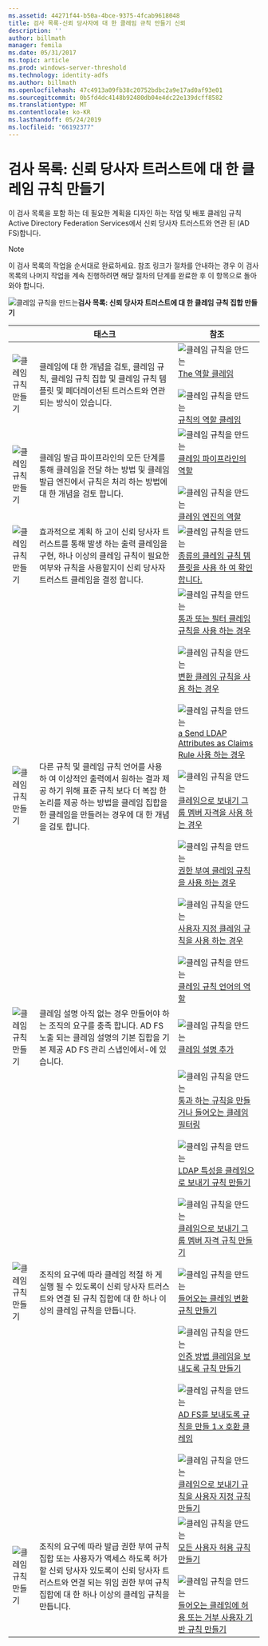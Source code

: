 ```yaml
---
ms.assetid: 44271f44-b50a-4bce-9375-4fcab9618048
title: 검사 목록-신뢰 당사자에 대 한 클레임 규칙 만들기 신뢰
description: ''
author: billmath
manager: femila
ms.date: 05/31/2017
ms.topic: article
ms.prod: windows-server-threshold
ms.technology: identity-adfs
ms.author: billmath
ms.openlocfilehash: 47c4913a09fb38c20752bdbc2a9e17ad0af93e01
ms.sourcegitcommit: 0b5fd4dc4148b92480db04e4dc22e139dcff8582
ms.translationtype: MT
ms.contentlocale: ko-KR
ms.lasthandoff: 05/24/2019
ms.locfileid: "66192377"
---
```

# <a name="checklist-creating-claim-rules-for-a-relying-party-trust"></a>검사 목록: 신뢰 당사자 트러스트에 대 한 클레임 규칙 만들기


이 검사 목록을 포함 하는 데 필요한 계획을 디자인 하는 작업 및 배포 클레임 규칙 Active Directory Federation Services에서 신뢰 당사자 트러스트와 연관 된 \(AD FS\)합니다.  
  
> [!NOTE]  
> 이 검사 목록의 작업을 순서대로 완료하세요. 참조 링크가 절차를 안내하는 경우 이 검사 목록의 나머지 작업을 계속 진행하려면 해당 절차의 단계를 완료한 후 이 항목으로 돌아와야 합니다.  
  
![클레임 규칙을 만드는](media/2b05dce3-938f-4168-9b8f-1f4398cbdb9b.gif)**검사 목록: 신뢰 당사자 트러스트에 대 한 클레임 규칙 집합 만들기**  
  
||태스크|참조|  
|-|--------|-------------|  
|![클레임 규칙 만들기](media/icon_checkboxo.gif)|클레임에 대 한 개념을 검토, 클레임 규칙, 클레임 규칙 집합 및 클레임 규칙 템플릿 및 페더레이션된 트러스트와 연관 되는 방식이 있습니다.|![클레임 규칙을 만드는](media/faa393df-4856-4431-9eda-4f4e5be72a90.gif)[The 역할 클레임](../../ad-fs/technical-reference/The-Role-of-Claims.md)<br /><br />![클레임 규칙을 만드는](media/faa393df-4856-4431-9eda-4f4e5be72a90.gif)[규칙의 역할 클레임](../../ad-fs/technical-reference/The-Role-of-Claim-Rules.md)|  
|![클레임 규칙 만들기](media/icon_checkboxo.gif)|클레임 발급 파이프라인의 모든 단계를 통해 클레임을 전달 하는 방법 및 클레임 발급 엔진에서 규칙은 처리 하는 방법에 대 한 개념을 검토 합니다.|![클레임 규칙을 만드는](media/faa393df-4856-4431-9eda-4f4e5be72a90.gif)[클레임 파이프라인의 역할](../../ad-fs/technical-reference/The-Role-of-the-Claims-Pipeline.md)<br /><br />![클레임 규칙을 만드는](media/faa393df-4856-4431-9eda-4f4e5be72a90.gif)[클레임 엔진의 역할](../../ad-fs/technical-reference/The-Role-of-the-Claims-Engine.md)|  
|![클레임 규칙 만들기](media/icon_checkboxo.gif)|효과적으로 계획 하 고이 신뢰 당사자 트러스트를 통해 발생 하는 출력 클레임을 구현, 하나 이상의 클레임 규칙이 필요한 여부와 규칙을 사용할지이 신뢰 당사자 트러스트 클레임을 결정 합니다.|![클레임 규칙을 만드는](media/faa393df-4856-4431-9eda-4f4e5be72a90.gif)[종류의 클레임 규칙 템플릿을 사용 하 여 확인 합니다.](../../ad-fs/technical-reference/Determine-the-Type-of-Claim-Rule-Template-to-Use.md)|  
|![클레임 규칙 만들기](media/icon_checkboxo.gif)|다른 규칙 및 클레임 규칙 언어를 사용 하 여 이상적인 출력에서 원하는 결과 제공 하기 위해 표준 규칙 보다 더 복잡 한 논리를 제공 하는 방법을 클레임 집합을 한 클레임을 만들려는 경우에 대 한 개념을 검토 합니다.|![클레임 규칙을 만드는](media/faa393df-4856-4431-9eda-4f4e5be72a90.gif)[통과 또는 필터 클레임 규칙을 사용 하는 경우](../../ad-fs/technical-reference/When-to-Use-a-Pass-Through-or-Filter-Claim-Rule.md)<br /><br />![클레임 규칙을 만드는](media/faa393df-4856-4431-9eda-4f4e5be72a90.gif)[변환 클레임 규칙을 사용 하는 경우](../../ad-fs/technical-reference/When-to-Use-a-Transform-Claim-Rule.md)<br /><br />![클레임 규칙을 만드는](media/faa393df-4856-4431-9eda-4f4e5be72a90.gif)[a Send LDAP Attributes as Claims Rule 사용 하는 경우](../../ad-fs/technical-reference/When-to-Use-a-Send-LDAP-Attributes-as-Claims-Rule.md)<br /><br />![클레임 규칙을 만드는](media/faa393df-4856-4431-9eda-4f4e5be72a90.gif)[클레임으로 보내기 그룹 멤버 자격을 사용 하는 경우](../../ad-fs/technical-reference/When-to-Use-a-Send-Group-Membership-as-a-Claim-Rule.md)<br /><br />![클레임 규칙을 만드는](media/faa393df-4856-4431-9eda-4f4e5be72a90.gif)[권한 부여 클레임 규칙을 사용 하는 경우](../../ad-fs/technical-reference/When-to-Use-an-Authorization-Claim-Rule.md)<br /><br />![클레임 규칙을 만드는](media/faa393df-4856-4431-9eda-4f4e5be72a90.gif)[사용자 지정 클레임 규칙을 사용 하는 경우](../../ad-fs/technical-reference/When-to-Use-a-Custom-Claim-Rule.md)<br /><br />![클레임 규칙을 만드는](media/faa393df-4856-4431-9eda-4f4e5be72a90.gif)[클레임 규칙 언어의 역할](../../ad-fs/technical-reference/The-Role-of-the-Claim-Rule-Language.md)|  
|![클레임 규칙 만들기](media/icon_checkboxo.gif)|클레임 설명 아직 없는 경우 만들어야 하는 조직의 요구를 충족 합니다. AD FS 노출 되는 클레임 설명의 기본 집합을 기본 제공 AD FS 관리 스냅인에서\-에 있습니다.|![클레임 규칙을 만드는](media/15dd35b6-6cc6-421f-93f8-7109920e7144.gif)[클레임 설명 추가](../../ad-fs/operations/Add-a-Claim-Description.md)|  
|![클레임 규칙 만들기](media/icon_checkboxo.gif)|조직의 요구에 따라 클레임 적절 하 게 실행 될 수 있도록이 신뢰 당사자 트러스트와 연결 된 규칙 집합에 대 한 하나 이상의 클레임 규칙을 만듭니다.|![클레임 규칙을 만드는](media/15dd35b6-6cc6-421f-93f8-7109920e7144.gif)[통과 하는 규칙을 만들거나 들어오는 클레임 필터링](../../ad-fs/operations/Create-a-Rule-to-Pass-Through-or-Filter-an-Incoming-Claim.md)<br /><br />![클레임 규칙을 만드는](media/15dd35b6-6cc6-421f-93f8-7109920e7144.gif)[LDAP 특성을 클레임으로 보내기 규칙 만들기](../../ad-fs/operations/Create-a-Rule-to-Send-LDAP-Attributes-as-Claims.md)<br /><br />![클레임 규칙을 만드는](media/15dd35b6-6cc6-421f-93f8-7109920e7144.gif)[클레임으로 보내기 그룹 멤버 자격 규칙 만들기](../../ad-fs/operations/Create-a-Rule-to-Send-Group-Membership-as-a-Claim.md)<br /><br />![클레임 규칙을 만드는](media/15dd35b6-6cc6-421f-93f8-7109920e7144.gif)[들어오는 클레임 변환 규칙 만들기](../../ad-fs/operations/Create-a-Rule-to-Transform-an-Incoming-Claim.md)<br /><br />![클레임 규칙을 만드는](media/15dd35b6-6cc6-421f-93f8-7109920e7144.gif)[인증 방법 클레임을 보내도록 규칙 만들기](../../ad-fs/operations/Create-a-Rule-to-Send-an-Authentication-Method-Claim.md)<br /><br />![클레임 규칙을 만드는](media/15dd35b6-6cc6-421f-93f8-7109920e7144.gif)[AD FS를 보내도록 규칙을 만들 1.x 호환 클레임](../../ad-fs/operations/Create-a-Rule-to-Send-an-AD-FS-1x-Compatible-Claim.md)<br /><br />![클레임 규칙을 만드는](media/15dd35b6-6cc6-421f-93f8-7109920e7144.gif)[클레임으로 보내기 규칙을 사용자 지정 규칙 만들기](../../ad-fs/operations/Create-a-Rule-to-Send-Claims-Using-a-Custom-Rule.md)|  
|![클레임 규칙 만들기](media/icon_checkboxo.gif)|조직의 요구에 따라 발급 권한 부여 규칙 집합 또는 사용자가 액세스 하도록 허가할 신뢰 당사자 있도록이 신뢰 당사자 트러스트와 연결 되는 위임 권한 부여 규칙 집합에 대 한 하나 이상의 클레임 규칙을 만듭니다.|![클레임 규칙을 만드는](media/15dd35b6-6cc6-421f-93f8-7109920e7144.gif)[모든 사용자 허용 규칙 만들기](../../ad-fs/operations/Create-a-Rule-to-Permit-All-Users.md)<br /><br />![클레임 규칙을 만드는](media/15dd35b6-6cc6-421f-93f8-7109920e7144.gif)[들어오는 클레임에 허용 또는 거부 사용자 기반 규칙 만들기](../../ad-fs/operations/Create-a-Rule-to-Permit-or-Deny-Users-Based-on-an-Incoming-Claim.md)|  
